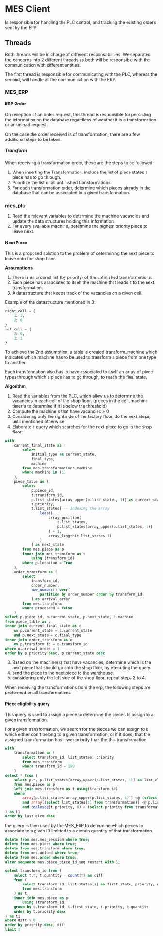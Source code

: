 # MES Client

Is responsible for handling the PLC control, and tracking the existing orders
sent by the ERP

## Threads
Both threads will be in charge of different responsabilities. We separated the concerns into 2 different threads as both will be responsible with the communication with different entities. 

The first thread is responsible for communicating with the PLC, whereas the second, will handle all the communication with the ERP.

### MES_ERP

#### ERP Order

On reception of an order request, this thread is responsible for persisting the information on the database regardless of weather it is a transformation or an unload request.

On the case the order received is of transformation, there are a few additional steps to be taken. 

##### Transform

When receiving a transformation order, these are the steps to be followed: 
1. When inserting the Transformation, include the list of piece states a piece has to go through.
2. Prioritize the list of all unfinished transformations.
3. For each transformation order, determine which pieces already in the database that can be associated to a given transformation.

### mes_plc

1. Read the relevant variables to determine the machine vacancies and update the data structures holding this information.
2. For every available machine, determine the highest priority piece to leave next. 

#### Next Piece

This is a proposed solution to the problem of determining the next piece to leave onto the shop floor.

**Assumptions**
1. There is an ordered list (by priority) of the unfinished transformations.
2. Each piece has associated to itself the machine that leads it to the next transformation.
3. A datastructure that keeps track of the vacancies on a given cell.

Example of the datastructure mentioned in 3:
```python
right_cell = {
	1: 3,
	2: 0
}
lef_cell = {
	2: 0,
	3: 1
}
```

To achieve the 2nd assumption, a table is created transform_machine which indicates which machine has to be used to transform a piece from one type to another.

Each transformation also has to have associated to itself an array of piece types 
through which a piece has to go through, to reach the final state.

**Algorithm**
1. Read the variables from the PLC, which allow us to determine the vacancies in each cell of the shop floor. (pieces in the cell, machine timer's to determine if it is below the threshold)
1. Compute the machine's that have vacancies > 0 
2. Considering only the right side of the factory floor, do the next steps, until mentioned otherwise.
3. Elaborate a query which searches for the next piece to go to the shop floor:
```sql
with 
    current_final_state as (
        select 
            initial_type as current_state, 
            final_type, 
            machine
        from mes.transformations_machine
        where machine in (1)
    ),
    piece_table as (
        select 
            p.piece_id, 
            t.transform_id,
            p.list_states[array_upper(p.list_states, 1)] as current_state,
            t.priority,
            t.list_states[ -- indexing the array
                least(
                    array_position(
						t.list_states, 
						p.list_states[array_upper(p.list_states, 1)]
					) + 1, 
                    array_length(t.list_states,1)   
                )
            ] as next_state
        from mes.piece as p
        inner join mes.transform as t 
            using (transform_id) 
		where p.location = True
    ), 
	order_transform as (
		select 
			transform_id, 
			order_number,
			row_number() over(
				partition by order_number order by transform_id
			) as arrival_order
		from mes.transform
		where processed = false
	)
select p.piece_id, p.current_state, p.next_state, c.machine
from piece_table as p
inner join current_final_state as c 
    on p.current_state = c.current_state 
    and p.next_state = c.final_type
inner join order_transform as o
	on p.transform_id = o.transform_id
where o.arrival_order = 1
order by p.priority desc, p.current_state desc
```
3. Based on the machine(s) that have vacancies, determine which is the next piece that should go onto the shop floor, by executing the query.
4. send the piece to the next piece to the warehouse.
5. considering only the left side of the shop floor, repeat steps 2 to 4.

When receiving the transformations from the erp, the following steps are preformed on all transformations


#### Piece eligibility query

This query is used to assign a piece to determine the pieces to assign to a given transformation.

For a given transformation, we search for the pieces we can assign to it which either don't belong to a given transformation, or if it does, that the assigned transformation has lower priority than the this transformation.

```sql
with 
	transformation as (
		select transform_id, list_states, priority
		from mes.transform
		where transform_id = 199
	)
select * from (
	select p.*, p.list_states[array_upper(p.list_states, 1)] as last_elem, t.priority
	from mes.piece as p 
	left join mes.transform as t using(transform_id)
	where 
		array[p.list_states[array_upper(p.list_states, 1)]] <@ (select list_states from transformation)
		and array[(select list_states[1] from transformation)] <@ p.list_states
		and coalesce(t.priority, 0) < (select priority from transformation)
) as t1
order by last_elem desc
```

the query is then used by the MES_ERP to determine which pieces to associate to a given ID limitted to a certain quantity of that transformation.

```sql
delete from mes.mes_session where true;
delete from mes.piece where true; 
delete from mes.transform where true;
delete from mes.unload where true;
delete from mes.order where true;
alter sequence mes.piece_piece_id_seq restart with 1;
```

```sql
select transform_id from (
	select t.*, t.quantity - count(*) as diff
	from (
		select transform_id, list_states[1] as first_state, priority, quantity
		from mes.transform
	) as t
	inner join mes.piece as p
		using (transform_id)
	group by t.transform_id, t.first_state, t.priority, t.quantity
	order by t.priority desc
) as t1
where diff > 0
order by priority desc, diff
limit 1
```